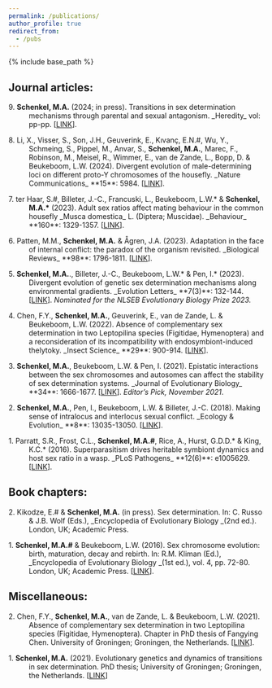 ```yaml
---
permalink: /publications/
author_profile: true
redirect_from:
  - /pubs
---
```


{% include base_path %}

## Journal articles:
<p style="margin-left: 40px; text-indent: -40px;">
9. <b>Schenkel, M.A.</b> (2024; in press). Transitions in sex determination mechanisms through parental and sexual antagonism. _Heredity_ vol: pp-pp. [<a href="https://doi.org/10.1038/s41437-024-00717-x">LINK</a>].
</p>

<p style="margin-left: 40px; text-indent: -40px;">
8. Li, X., Visser, S., Son, J.H., Geuverink, E., Kıvanç, E.N.#, Wu, Y., Schmeing, S., Pippel, M., Anvar, S., <b>Schenkel, M.A.</b>, Marec, F., Robinson, M., Meisel, R., Wimmer, E., van de Zande, L., Bopp, D. & Beukeboom, L.W. (2024). Divergent evolution of male-determining loci on different proto-Y chromosomes of the housefly. _Nature Communications_ **15**: 5984. [<a href="https://doi.org/10.1038/s41467-024-50390-1">LINK</a>].
</p>

<p style="margin-left: 40px; text-indent: -40px;">
7. ter Haar, S.#, Billeter, J.-C., Francuski, L., Beukeboom, L.W.* & <b>Schenkel, M.A.*</b> (2023). Adult sex ratios affect mating behaviour in the common housefly _Musca domestica_ L. (Diptera; Muscidae). _Behaviour_ **160**: 1329-1357. [<a href="https://doi.org/10.1163/1568539X-bja10241">LINK</a>].
</p>

<p style="margin-left: 40px; text-indent: -40px;">
6. Patten, M.M., <b>Schenkel, M.A.</b> & Ågren, J.A. (2023). Adaptation in the face of internal conflict: the paradox of the organism revisited. _Biological Reviews_ **98**: 1796-1811. [<a href="https://doi.org/10.1111/brv.12983">LINK</a>].
</p>

<p style="margin-left: 40px; text-indent: -40px;">
5. <b>Schenkel, M.A.</b>., Billeter, J.-C., Beukeboom, L.W.* & Pen, I.* (2023). Divergent evolution of genetic sex determination mechanisms along environmental gradients. _Evolution Letters_ **7(3)**: 132-144. [<a href="https://doi.org/10.1093/evlett/qrad011">LINK</a>]. <i>Nominated for the NLSEB Evolutionary Biology Prize 2023.</i>
</p>

<p style="margin-left: 40px; text-indent: -40px;">
4. Chen, F.Y., <b>Schenkel, M.A.</b>, Geuverink, E., van de Zande, L. & Beukeboom, L.W. (2022). Absence of complementary sex determination in two Leptopilina species (Figitidae, Hymenoptera) and a reconsideration of its incompatibility with endosymbiont-induced thelytoky. _Insect Science_ **29**: 900-914. [<a href="https://doi.org/10.1111/1744-7917.12969">LINK</a>].
</p>

<p style="margin-left: 40px; text-indent: -40px;">
3. <b>Schenkel, M.A.</b>, Beukeboom, L.W. & Pen, I. (2021). Epistatic interactions between the sex chromosomes and autosomes can affect the stability of sex determination systems. _Journal of Evolutionary Biology_ **34**: 1666-1677. [<a href="https://doi.org/10.1111/jeb.13939">LINK</a>]. <i>Editor’s Pick, November 2021</i>.
</p>

<p style="margin-left: 40px; text-indent: -40px;">
2. <b>Schenkel, M.A.</b>, Pen, I., Beukeboom, L.W. & Billeter, J.-C. (2018). Making sense of intralocus and interlocus sexual conflict. _Ecology & Evolution_ **8**: 13035-13050.  [<a href="https://doi.org/10.1002/ece3.4629">LINK</a>].
</p>

<p style="margin-left: 40px; text-indent: -40px;">
1. Parratt, S.R., Frost, C.L., <b>Schenkel, M.A.#</b>, Rice, A., Hurst, G.D.D.* & King, K.C.* (2016). Superparasitism drives heritable symbiont dynamics and host sex ratio in a wasp. _PLoS Pathogens_ **12(6)**: e1005629.  [<a href="https://doi.org/10.1371/journal.ppat.1005629">LINK</a>].
</p>

## Book chapters:
<p style="margin-left: 40px; text-indent: -40px;">
  2. Kikodze, E.# & <b>Schenkel, M.A.</b> (in press). Sex determination. In: C. Russo & J.B. Wolf (Eds.), _Encyclopedia of Evolutionary Biology _(2nd ed.). London, UK; Academic Press.
</p>
<p style="margin-left: 40px; text-indent: -40px;">
  1. <b>Schenkel, M.A.#</b> & Beukeboom, L.W. (2016). Sex chromosome evolution: birth, maturation, decay and rebirth. In: R.M. Kliman (Ed.), _Encyclopedia of Evolutionary Biology _(1st ed.), vol. 4, pp. 72-80. London, UK; Academic Press. [<a href="https://doi.org/10.1016/B978-0-12-800049-6.00147-5">LINK</a>].
</p>



  
## Miscellaneous:
<p style="margin-left: 40px; text-indent: -40px;">
  2. Chen, F.Y., <b>Schenkel, M.A.</b>, van de Zande, L. & Beukeboom, L.W. (2021). Absence of complementary sex determination in two Leptopilina species (Figitidae, Hymenoptera). Chapter in PhD thesis of Fangying Chen. University of Groningen; Groningen, the Netherlands. [<a href="https://doi.org/10.33612/diss.174044388">LINK</a>].
</p>
<p style="margin-left: 40px; text-indent: -40px;">
  1. <b>Schenkel, M.A.</b> (2021). Evolutionary genetics and dynamics of transitions in sex determination. PhD thesis; University of Groningen; Groningen, the Netherlands. [<a href="https://doi.org/10.33612/diss.166344703">LINK</a>]
</p>
